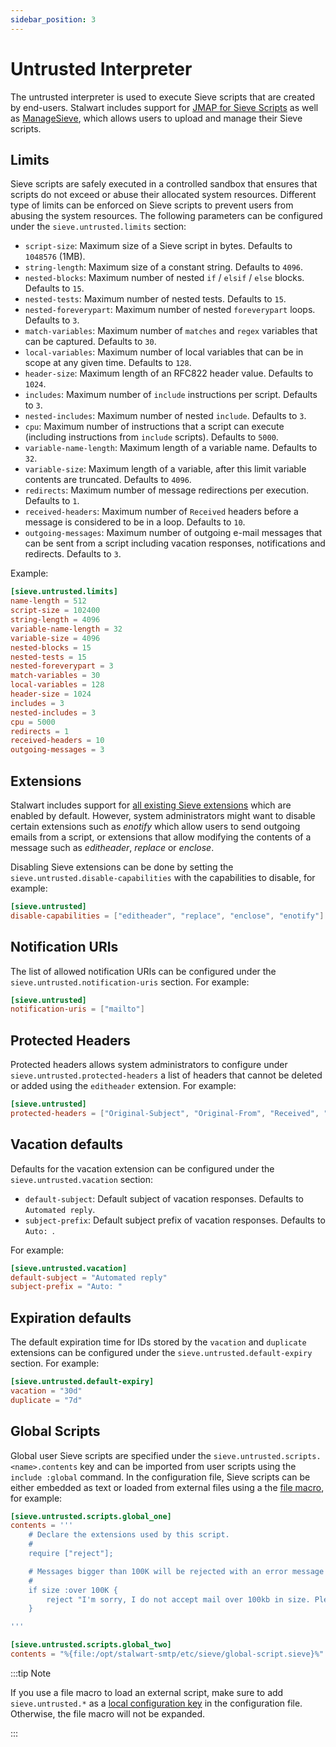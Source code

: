 ```yaml
---
sidebar_position: 3
---
```


# Untrusted Interpreter

The untrusted interpreter is used to execute Sieve scripts that are created by end-users. Stalwart includes support for [JMAP for Sieve Scripts](https://www.rfc-editor.org/rfc/rfc9661.html) as well as [ManageSieve](https://datatracker.ietf.org/doc/html/rfc5804), which allows users to upload and manage their Sieve scripts.

## Limits

Sieve scripts are safely executed in a controlled sandbox that ensures that scripts do not exceed or abuse their allocated system resources. Different type of limits can be enforced on Sieve scripts to prevent users from abusing the system resources. The following parameters can be configured under the `sieve.untrusted.limits` section:

- ``script-size``: Maximum size of a Sieve script in bytes. Defaults to ``1048576`` (1MB).
- ``string-length``: Maximum size of a constant string. Defaults to ``4096``.
- ``nested-blocks``: Maximum number of nested ``if`` / ``elsif`` / ``else`` blocks. Defaults to ``15``.
- ``nested-tests``: Maximum number of nested tests. Defaults to ``15``.
- ``nested-foreverypart``: Maximum number of nested ``foreverypart`` loops. Defaults to ``3``.
- ``match-variables``: Maximum number of ``matches`` and ``regex`` variables that can be captured. Defaults to ``30``.
- ``local-variables``: Maximum number of local variables that can be in scope at any given time. Defaults to ``128``.
- ``header-size``: Maximum length of an RFC822 header value. Defaults to ``1024``.
- ``includes``: Maximum number of ``include`` instructions per script. Defaults to ``3``.
- ``nested-includes``: Maximum number of nested ``include``. Defaults to ``3``.
- ``cpu``: Maximum number of instructions that a script can execute (including instructions from ``include`` scripts). Defaults to ``5000``.
- ``variable-name-length``: Maximum length of a variable name. Defaults to ``32``.
- ``variable-size``: Maximum length of a variable, after this limit variable contents are truncated. Defaults to ``4096``.
- ``redirects``: Maximum number of message redirections per execution. Defaults to ``1``.
- ``received-headers``: Maximum number of ``Received`` headers before a message is considered to be in a loop. Defaults to ``10``.
- ``outgoing-messages``: Maximum number of outgoing e-mail messages that can be sent from a script including vacation responses, notifications and redirects. Defaults to ``3``.

Example:
    
```toml
[sieve.untrusted.limits]
name-length = 512
script-size = 102400
string-length = 4096
variable-name-length = 32
variable-size = 4096
nested-blocks = 15
nested-tests = 15
nested-foreverypart = 3
match-variables = 30
local-variables = 128
header-size = 1024
includes = 3
nested-includes = 3
cpu = 5000
redirects = 1
received-headers = 10
outgoing-messages = 3
```

## Extensions

Stalwart includes support for [all existing Sieve extensions](https://www.iana.org/assignments/sieve-extensions/sieve-extensions.xhtml) which are enabled
by default. However, system administrators might want to disable certain extensions such as *enotify* which allow users to send outgoing emails from
a script, or extensions that allow modifying the contents of a message such as *editheader*, *replace* or *enclose*.

Disabling Sieve extensions can be done by setting the ``sieve.untrusted.disable-capabilities`` with the capabilities to disable, for example:

```toml
[sieve.untrusted]
disable-capabilities = ["editheader", "replace", "enclose", "enotify"]
```

## Notification URIs

The list of allowed notification URIs can be configured under the ``sieve.untrusted.notification-uris`` section. For example:

```toml
[sieve.untrusted]
notification-uris = ["mailto"]
```

## Protected Headers

Protected headers allows system administrators to configure under ``sieve.untrusted.protected-headers`` a list of headers that cannot be deleted or added using the ``editheader`` extension. For example:

```toml
[sieve.untrusted]
protected-headers = ["Original-Subject", "Original-From", "Received", "Auto-Submitted"]
```

## Vacation defaults

Defaults for the vacation extension can be configured under the ``sieve.untrusted.vacation`` section:

- ``default-subject``: Default subject of vacation responses. Defaults to ``Automated reply``.
- ``subject-prefix``: Default subject prefix of vacation responses. Defaults to ``Auto: ``.

For example:

```toml
[sieve.untrusted.vacation]
default-subject = "Automated reply"
subject-prefix = "Auto: "
```

## Expiration defaults

The default expiration time for IDs stored by the ``vacation`` and ``duplicate`` extensions can be configured under the ``sieve.untrusted.default-expiry`` section. For example:

```toml
[sieve.untrusted.default-expiry]
vacation = "30d"
duplicate = "7d"
```

## Global Scripts

Global user Sieve scripts are specified under the `sieve.untrusted.scripts.<name>.contents` key and can be imported from user scripts using the `include :global` command. In the configuration file, Sieve scripts can be either embedded as text or loaded from external files using a the [file macro](/docs/configuration/macros), for example:

```toml
[sieve.untrusted.scripts.global_one]
contents = '''
    # Declare the extensions used by this script.
    #
    require ["reject"];

    # Messages bigger than 100K will be rejected with an error message
    #
    if size :over 100K {
        reject "I'm sorry, I do not accept mail over 100kb in size. Please upload larger files to a server and send me a link. Thanks.";
    }

'''

[sieve.untrusted.scripts.global_two]
contents = "%{file:/opt/stalwart-smtp/etc/sieve/global-script.sieve}%"
```

:::tip Note

If you use a file macro to load an external script, make sure to add `sieve.untrusted.*` as a [local configuration key](/docs/configuration/overview#local-and-database-settings) in the configuration file. Otherwise, the file macro will not be expanded.

:::
